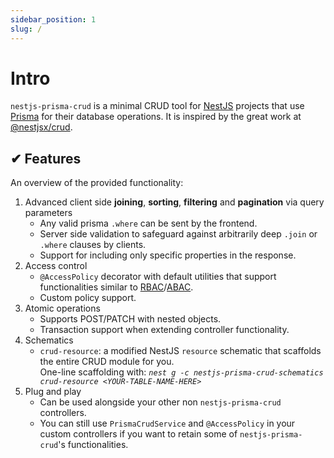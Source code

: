 ```yaml
---
sidebar_position: 1
slug: /
---
```


# Intro

`nestjs-prisma-crud` is a minimal CRUD tool for [NestJS](https://nestjs.com/) projects that use [Prisma](https://www.prisma.io/) for their database operations. It is inspired by the great work at [@nestjsx/crud](https://github.com/nestjsx/crud).

## ✔ Features

An overview of the provided functionality:

1. Advanced client side **joining**, **sorting**, **filtering** and **pagination** via query parameters
    - Any valid prisma `.where` can be sent by the frontend.
    - Server side validation to safeguard against arbitrarily deep `.join` or `.where` clauses by clients.
    - Support for including only specific properties in the response.
2. Access control
    - `@AccessPolicy` decorator with default utilities that support functionalities similar to [RBAC](https://en.wikipedia.org/wiki/Role-based_access_control)/[ABAC](https://en.wikipedia.org/wiki/Attribute-based_access_control).
    - Custom policy support.
3. Atomic operations
    - Supports POST/PATCH with nested objects.
    - Transaction support when extending controller functionality.
4. Schematics
    - `crud-resource`: a modified NestJS `resource` schematic that scaffolds the entire CRUD module for you.<br/> One-line scaffolding with: _`nest g -c nestjs-prisma-crud-schematics crud-resource <YOUR-TABLE-NAME-HERE>`_
5. Plug and play
    - Can be used alongside your other non `nestjs-prisma-crud` controllers.
    - You can still use `PrismaCrudService` and `@AccessPolicy` in your custom controllers if you want to retain some of `nestjs-prisma-crud`'s functionalities.
